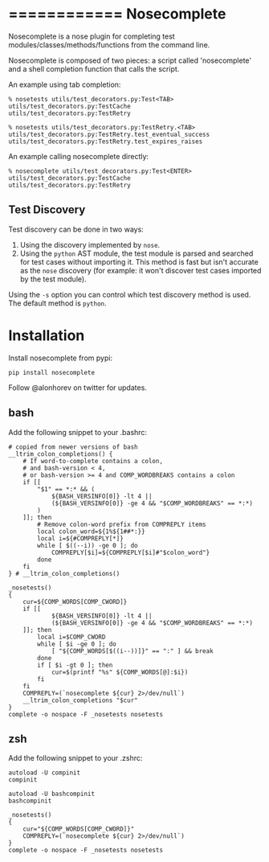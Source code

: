 ============
Nosecomplete
============

Nosecomplete is a nose plugin for completing test modules/classes/methods/functions from the command line.

Nosecomplete is composed of two pieces: a script called 'nosecomplete' and a shell completion function that calls the script.

An example using tab completion:

    % nosetests utils/test_decorators.py:Test<TAB>
    utils/test_decorators.py:TestCache
	utils/test_decorators.py:TestRetry

    % nosetests utils/test_decorators.py:TestRetry.<TAB>
    utils/test_decorators.py:TestRetry.test_eventual_success
	utils/test_decorators.py:TestRetry.test_expires_raises

An example calling nosecomplete directly:

	% nosecomplete utils/test_decorators.py:Test<ENTER>
    utils/test_decorators.py:TestCache
	utils/test_decorators.py:TestRetry

Test Discovery
--------------

Test discovery can be done in two ways:

1. Using the discovery implemented by `nose`.
2. Using the `python` AST module, the test module is parsed and searched for test cases without importing it. This method is fast but isn't accurate as the `nose` discovery (for example: it won't discover test cases imported by the test module).

Using the `-s` option you can control which test discovery method is
used. The default method is `python`.
	
Installation
============

Install nosecomplete from pypi:

	pip install nosecomplete

Follow @alonhorev on twitter for updates.

bash
----

Add the following snippet to your .bashrc:

    # copied from newer versions of bash
    __ltrim_colon_completions() {
        # If word-to-complete contains a colon,
        # and bash-version < 4,
        # or bash-version >= 4 and COMP_WORDBREAKS contains a colon
        if [[
            "$1" == *:* && (
                ${BASH_VERSINFO[0]} -lt 4 ||
                (${BASH_VERSINFO[0]} -ge 4 && "$COMP_WORDBREAKS" == *:*)
            )
        ]]; then
            # Remove colon-word prefix from COMPREPLY items
            local colon_word=${1%${1##*:}}
            local i=${#COMPREPLY[*]}
            while [ $((--i)) -ge 0 ]; do
                COMPREPLY[$i]=${COMPREPLY[$i]#"$colon_word"}
            done
        fi
    } # __ltrim_colon_completions()

    _nosetests()
    {
        cur=${COMP_WORDS[COMP_CWORD]}
        if [[
                ${BASH_VERSINFO[0]} -lt 4 ||
                (${BASH_VERSINFO[0]} -ge 4 && "$COMP_WORDBREAKS" == *:*)
        ]]; then
            local i=$COMP_CWORD
            while [ $i -ge 0 ]; do
                [ "${COMP_WORDS[$((i--))]}" == ":" ] && break
            done
            if [ $i -gt 0 ]; then
                cur=$(printf "%s" ${COMP_WORDS[@]:$i})
            fi
        fi
        COMPREPLY=(`nosecomplete ${cur} 2>/dev/null`)
        __ltrim_colon_completions "$cur"
    }
    complete -o nospace -F _nosetests nosetests

zsh
---

Add the following snippet to your .zshrc:

    autoload -U compinit
    compinit

    autoload -U bashcompinit
    bashcompinit

    _nosetests()
    {
        cur="${COMP_WORDS[COMP_CWORD]}"
        COMPREPLY=(`nosecomplete ${cur} 2>/dev/null`)
    }
    complete -o nospace -F _nosetests nosetests
